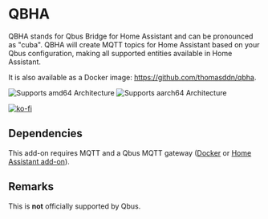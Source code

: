 # QBHA
QBHA stands for Qbus Bridge for Home Assistant and can be pronounced as "cuba". QBHA will create MQTT topics for Home Assistant based on your Qbus configuration, making all supported entities available in Home Assistant.

It is also available as a Docker image: https://github.com/thomasddn/qbha.

![Supports amd64 Architecture][amd64-shield]
![Supports aarch64 Architecture][aarch64-shield]

[![ko-fi](https://ko-fi.com/img/githubbutton_sm.svg)](https://ko-fi.com/N4N7UZ6KN)

## Dependencies

This add-on requires MQTT and a Qbus MQTT gateway ([Docker](https://github.com/thomasddn/qbusmqtt) or [Home Assistant add-on](https://github.com/thomasddn/home-assistant-addons)).

## Remarks

This is **not** officially supported by Qbus.


[releases-shield]: https://img.shields.io/github/v/release/thomasddn/qbha
[amd64-shield]: https://img.shields.io/badge/amd64-yes-green.svg
[aarch64-shield]: https://img.shields.io/badge/aarch64-yes-green.svg
[releases]: https://github.com/thomasddn/qbha/releases

